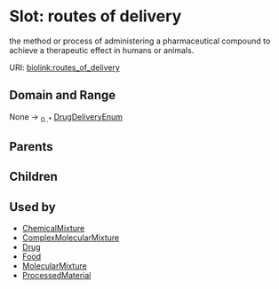 
# Slot: routes of delivery


the method or process of administering a pharmaceutical compound to achieve a therapeutic effect in humans or animals.

URI: [biolink:routes_of_delivery](https://w3id.org/biolink/vocab/routes_of_delivery)


## Domain and Range

None &#8594;  <sub>0..\*</sub> [DrugDeliveryEnum](DrugDeliveryEnum.md)

## Parents


## Children


## Used by

 * [ChemicalMixture](ChemicalMixture.md)
 * [ComplexMolecularMixture](ComplexMolecularMixture.md)
 * [Drug](Drug.md)
 * [Food](Food.md)
 * [MolecularMixture](MolecularMixture.md)
 * [ProcessedMaterial](ProcessedMaterial.md)
